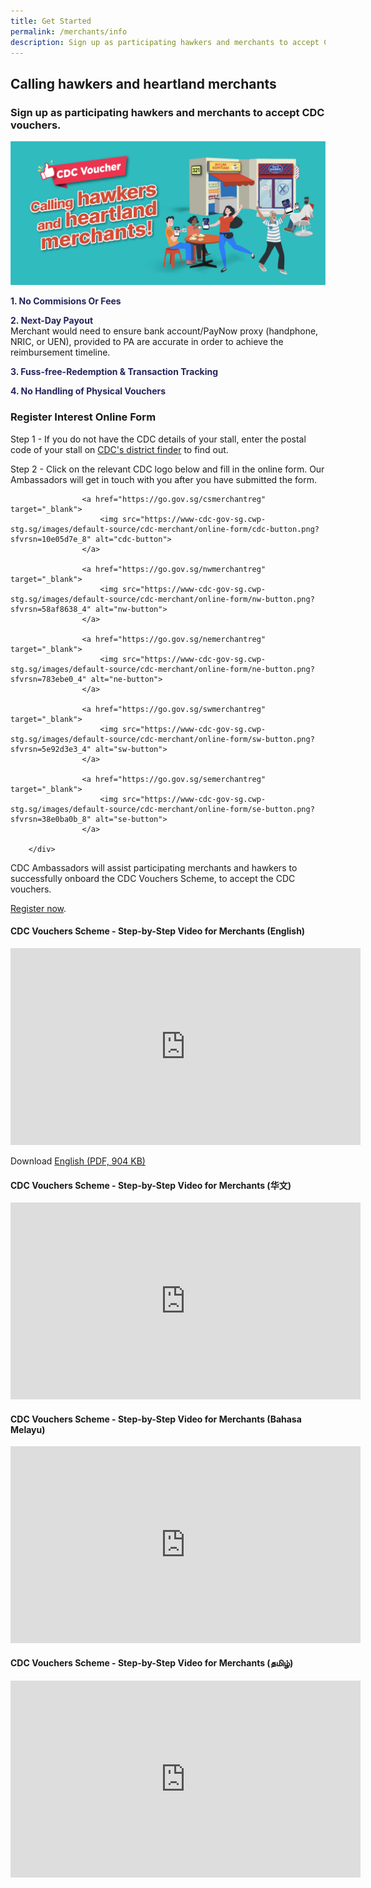 ```yaml
---
title: Get Started
permalink: /merchants/info
description: Sign up as participating hawkers and merchants to accept CDC vouchers.
---
```

## Calling hawkers and heartland merchants

### Sign up as participating hawkers and merchants to accept CDC vouchers.

![Alt text for image on Isomer site](/images/merchants/merchant-banner.jpg)

<p><span style="color: rgb(37, 36, 92);"><strong>1. No Commisions Or Fees</strong></span></p>
<p><span style="color: rgb(37, 36, 92);"><strong>2. Next-Day Payout</strong></span><br />Merchant would need to ensure bank account/PayNow proxy (handphone, NRIC, or UEN), provided to PA are accurate in order to achieve the reimbursement timeline.</p>
<p><span style="color: rgb(37, 36, 92);"><strong>3. Fuss-free-Redemption &amp; Transaction Tracking</strong></span></p>
<p><span style="color:rgb(37, 36, 92);"><strong>4. No Handling of Physical Vouchers</strong></span></p>


### Register Interest Online Form

Step 1 - If you do not have the CDC details of your stall, enter the postal code of your stall on [CDC's district finder](https://www.cdc.gov.sg/about-cdc/information-on-the-five-districts) to find out.

Step 2 - Click on the relevant CDC logo below and fill in the online form. Our Ambassadors will get in touch with you after you have submitted the form.


<div class="onlineFormImgs">
            
                    <a href="https://go.gov.sg/csmerchantreg" target="_blank">
                        <img src="https://www-cdc-gov-sg.cwp-stg.sg/images/default-source/cdc-merchant/online-form/cdc-button.png?sfvrsn=10e05d7e_8" alt="cdc-button">
                    </a>
                
                    <a href="https://go.gov.sg/nwmerchantreg" target="_blank">
                        <img src="https://www-cdc-gov-sg.cwp-stg.sg/images/default-source/cdc-merchant/online-form/nw-button.png?sfvrsn=58af8638_4" alt="nw-button">
                    </a>
                
                    <a href="https://go.gov.sg/nemerchantreg" target="_blank">
                        <img src="https://www-cdc-gov-sg.cwp-stg.sg/images/default-source/cdc-merchant/online-form/ne-button.png?sfvrsn=783ebe0_4" alt="ne-button">
                    </a>
                
                    <a href="https://go.gov.sg/swmerchantreg" target="_blank">
                        <img src="https://www-cdc-gov-sg.cwp-stg.sg/images/default-source/cdc-merchant/online-form/sw-button.png?sfvrsn=5e92d3e3_4" alt="sw-button">
                    </a>
                
                    <a href="https://go.gov.sg/semerchantreg" target="_blank">
                        <img src="https://www-cdc-gov-sg.cwp-stg.sg/images/default-source/cdc-merchant/online-form/se-button.png?sfvrsn=38e0ba0b_8" alt="se-button">
                    </a>
                
        </div>



CDC Ambassadors will assist participating merchants and hawkers to successfully onboard the CDC Vouchers Scheme, to accept the CDC vouchers.




[Register now](/merchants/redeemsg-app).

#### CDC Vouchers Scheme - Step-by-Step Video for Merchants (English)
<iframe width="560" height="315" src="https://www.youtube.com/embed/cQGlktNKq3s" title="YouTube video player" frameborder="0" allow="accelerometer; autoplay; clipboard-write; encrypted-media; gyroscope; picture-in-picture" allowfullscreen></iframe>

Download [English (PDF, 904 KB)](/files/Merchants%20-%20English.pdf)

#### CDC Vouchers Scheme - Step-by-Step Video for Merchants (华文)
<iframe width="560" height="315" src="https://www.youtube.com/embed/2l6hem1eMps" title="YouTube video player" frameborder="0" allow="accelerometer; autoplay; clipboard-write; encrypted-media; gyroscope; picture-in-picture" allowfullscreen></iframe>

#### CDC Vouchers Scheme - Step-by-Step Video for Merchants (Bahasa Melayu)
<iframe width="560" height="315" src="https://www.youtube.com/embed/WlXbDqiPN6k" title="YouTube video player" frameborder="0" allow="accelerometer; autoplay; clipboard-write; encrypted-media; gyroscope; picture-in-picture" allowfullscreen></iframe>

#### CDC Vouchers Scheme - Step-by-Step Video for Merchants (தமிழ்)
<iframe width="560" height="315" src="https://www.youtube.com/embed/NGkGTUoF1BE" title="YouTube video player" frameborder="0" allow="accelerometer; autoplay; clipboard-write; encrypted-media; gyroscope; picture-in-picture" allowfullscreen></iframe>